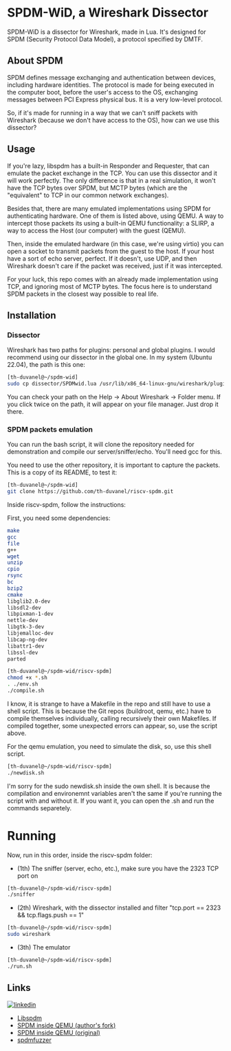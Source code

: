 # SPDM-WiD, a Wireshark Dissector

SPDM-WiD is a dissector for Wireshark, made in Lua. It's designed for SPDM (Security Protocol Data Model), a protocol specified by DMTF.

## About SPDM
SPDM defines message exchanging and authentication between devices, including hardware identities. The protocol is made for being executed in the computer boot, before the user's access to the OS, exchanging messages between PCI Express physical bus. It is a very low-level protocol.

So, if it's made for running in a way that we can't sniff packets with Wireshark (because we don't have access to the OS), how can we use this dissector?

## Usage
If you're lazy, libspdm has a built-in Responder and Requester, that can emulate the packet exchange in the TCP. You can use this dissector and it will work perfectly. The only difference is that in a real simulation, it won't have the TCP bytes over SPDM, but MCTP bytes (which are the "equivalent" to TCP in our common network exchanges).

Besides that, there are many emulated implementations using SPDM for authenticating hardware. One of them is listed above, using QEMU. A way to intercept those packets its using a built-in QEMU functionality: a SLIRP, a way to access the Host (our computer) with the guest (QEMU).

Then, inside the emulated hardware (in this case, we're using virtio) you can open a socket to transmit packets from the guest to the host. If your host have a sort of echo server, perfect. If it doesn't, use UDP, and then Wireshark doesn't care if the packet was received, just if it was intercepted.

For your luck, this repo comes with an already made implementation using TCP, and ignoring most of MCTP bytes. The focus here is to understand SPDM packets in the closest way possible to real life.


## Installation

### Dissector
Wireshark has two paths for plugins: personal and global plugins. I would recommend using our dissector in the global one. In my system (Ubuntu 22.04), the path is this one:

```bash
[th-duvanel@~/spdm-wid]
sudo cp dissector/SPDMwid.lua /usr/lib/x86_64-linux-gnu/wireshark/plugins/SPDMwid.lua
```

You can check your path on the Help -> About Wireshark -> Folder menu. If you click twice on the path, it will appear on your file manager. Just drop it there.

### SPDM packets emulation
You can run the bash script, it will clone the repository needed for demonstration and compile our server/sniffer/echo. You'll need gcc for this.

You need to use the other repository, it is important to capture the packets. This is a copy of its README, to test it:

```bash
[th-duvanel@~/spdm-wid]
git clone https://github.com/th-duvanel/riscv-spdm.git
```
Inside riscv-spdm, follow the instructions:

First, you need some dependencies:

```bash
make 
gcc 
file 
g++ 
wget 
unzip 
cpio 
rsync 
bc 
bzip2 
cmake 
libglib2.0-dev 
libsdl2-dev 
libpixman-1-dev 
nettle-dev 
libgtk-3-dev 
libjemalloc-dev 
libcap-ng-dev 
libattr1-dev 
libssl-dev
parted
```

```bash
[th-duvanel@~/spdm-wid/riscv-spdm]
chmod +x *.sh
. ./env.sh
./compile.sh
```
I know, it is strange to have a Makefile in the repo and still have to use a shell script. This is because the Git repos (buildroot, qemu, etc.) have to compile themselves individually, calling recursively their own Makefiles. If compiled together, some unexpected errors can appear, so, use the script above.


For the qemu emulation, you need to simulate the disk, so, use this shell script.
```bash
[th-duvanel@~/spdm-wid/riscv-spdm]
./newdisk.sh
```
I'm sorry for the sudo newdisk.sh inside the own shell. It is because the compilation and environemnt variables aren't the same if you're running the
script with and without it. If you want it, you can open the .sh and run the commands separetely.

# Running

Now, run in this order, inside the riscv-spdm folder:
- (1th) The sniffer (server, echo, etc.), make sure you have the 2323 TCP port on
```bash
[th-duvanel@~/spdm-wid/riscv-spdm]
./sniffer
```
- (2th) Wireshark, with the dissector installed and filter "tcp.port == 2323 && tcp.flags.push == 1"
```bash
[th-duvanel@~/spdm-wid/riscv-spdm]
sudo wireshark
```
- (3th) The emulator
```bash
[th-duvanel@~/spdm-wid/riscv-spdm]
./run.sh
```

## Links
[![linkedin](https://img.shields.io/badge/linkedin-0A66C2?style=for-the-badge&logo=linkedin&logoColor=white)](https://www.linkedin.com/in/thiago-duvanel?original_referer=https%3A%2F%2Fgithub.com%2F)

 - [Libspdm](https://github.com/DMTF/libspdm)
 - [SPDM inside QEMU (author's fork)](https://github.com/th-duvanel/riscv-spdm)
 - [SPDM inside QEMU (original)](https://github.com/offreitas/riscv-spdm)
 - [spdmfuzzer](https://github.com/th-duvanel/spdmfuzzer)
